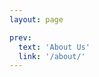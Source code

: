 ```yaml
---
layout: page

prev:
  text: 'About Us'
  link: '/about/'
---
```


<script setup>
import {
  VPTeamPage,
  VPTeamPageTitle,
  VPTeamMembers
} from 'vitepress/theme'

const members = [
  {
    avatar: '/img/team/austin.png',
    name: 'Austin',
    title: 'Staff',
    links: [
      { icon: 'instagram', link: 'https://instagram.com/auz_martino' },
      { icon: {
        svg: '<svg xmlns="http://www.w3.org/2000/svg" width="1em" height="1em" viewBox="0 0 48 48"><g fill="none" stroke="currentColor" strokeLinecap="round" strokeLinejoin="round" strokeWidth="4"><path d="m26.24 16.373l-9.14-9.14c-2.661-2.661-7.035-2.603-9.768.131c-2.734 2.734-2.793 7.107-.131 9.768l7.935 7.936m17.767-2.065l7.935 7.935c2.661 2.662 2.603 7.035-.13 9.769c-2.735 2.734-7.108 2.792-9.77.13l-9.14-9.14"></path><path d="M26.11 26.142c2.733-2.734 2.792-7.108.13-9.769m-4.441 5.425c-2.734 2.734-2.792 7.108-.131 9.769"></path></g></svg>'
      },
      link: 'https://linktr.ee/auzmartino',
      ariaLabel: 'linktree link'
      },
    ]
  },
  {
    avatar: '/img/team/aziz.png',
    name: 'Aziz',
    title: 'Staff',
    links: [
      { icon: 'instagram', link: 'https://instagram.com/aziz.nkhv' },
      { icon: 'instagram', link: 'https://instagram.com/aziz.crt' }
    ]
  },
  {
    avatar: '/img/team/grace.png',
    name: 'Grace',
    title: 'Staff',
    links: [
      { icon: 'instagram', link: 'https://instagram.com/gray__in__film' },
      { icon: {
        svg: '<svg xmlns="http://www.w3.org/2000/svg" width="1em" height="1em" viewBox="0 0 48 48"><g fill="none" stroke="currentColor" strokeLinecap="round" strokeLinejoin="round" strokeWidth="4"><path d="m26.24 16.373l-9.14-9.14c-2.661-2.661-7.035-2.603-9.768.131c-2.734 2.734-2.793 7.107-.131 9.768l7.935 7.936m17.767-2.065l7.935 7.935c2.661 2.662 2.603 7.035-.13 9.769c-2.735 2.734-7.108 2.792-9.77.13l-9.14-9.14"></path><path d="M26.11 26.142c2.733-2.734 2.792-7.108.13-9.769m-4.441 5.425c-2.734 2.734-2.792 7.108-.131 9.769"></path></g></svg>'
      },
      link: 'https://linktr.ee/grayinfilm',
      ariaLabel: 'linktree link'
      }
    ]
  },
  {
    avatar: '/img/team/jaida.png',
    name: 'Jaida',
    title: 'Staff',
    links: [
      { icon: 'instagram', link: 'https://instagram.com/jaidakins' },
      { icon: {
        svg: '<svg xmlns="http://www.w3.org/2000/svg" width="1em" height="1em" viewBox="0 0 48 48"><g fill="none" stroke="currentColor" strokeLinecap="round" strokeLinejoin="round" strokeWidth="4"><path d="m26.24 16.373l-9.14-9.14c-2.661-2.661-7.035-2.603-9.768.131c-2.734 2.734-2.793 7.107-.131 9.768l7.935 7.936m17.767-2.065l7.935 7.935c2.661 2.662 2.603 7.035-.13 9.769c-2.735 2.734-7.108 2.792-9.77.13l-9.14-9.14"></path><path d="M26.11 26.142c2.733-2.734 2.792-7.108.13-9.769m-4.441 5.425c-2.734 2.734-2.792 7.108-.131 9.769"></path></g></svg>'
      }, link: 'https://www.jaidakins.com',
        ariaLabel: 'website link'
      }
    ]
  },
  {
    avatar: '/img/team/lilian.png',
    name: 'Lilian/Yurina',
    title: 'Staff',
    links: [
      { icon: 'instagram', link: 'https://instagram.com/yurimiio' },
      { icon: 'instagram', link: 'https://instagram.com/35mmino' }
    ]
  },
  {
    avatar: '/img/team/linoa.png',
    name: 'Linoa',
    title: 'Staff',
    links: [
      { icon: 'instagram', link: 'https://instagram.com/linoa.rchive' },
      { icon: 'instagram', link: 'https://instagram.com/linoa.films400' }
    ]
  },
  {
    avatar: '/img/team/lou.png',
    name: 'Lou',
    title: 'Staff',
    links: [
      { icon: 'instagram', link: 'https://instagram.com/lous.nkn' },
      { icon: 'instagram', link: 'https://instagram.com/lous.laboratory' }
    ]
  },
  {
    avatar: '/img/team/sherry.png',
    name: 'Sherry',
    title: 'Staff',
    links: [
      { icon: 'instagram', link: 'https://instagram.com/mii.soh' },
      { icon: 'instagram', link: 'https://instagram.com/l0caltangerine' }
    ]
  }
]

</script>

<VPTeamPage>
  <VPTeamPageTitle>
    <template #title>
      Meet the Team
    </template>
    <template #lead>
      The creation of Tokyo Archives is pioneered by eight creatives from different backgrounds
      who found a common ground in creating.
    </template>
  </VPTeamPageTitle>
  <VPTeamMembers
    :members="members"
  />
</VPTeamPage>
